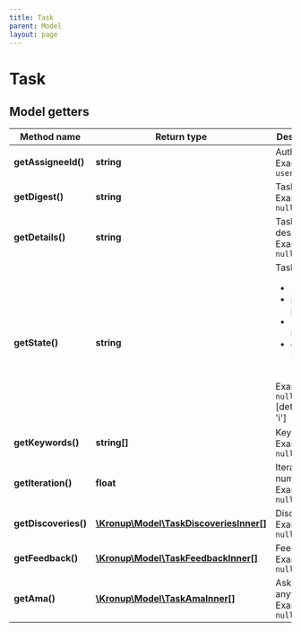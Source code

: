 ```yaml
---
title: Task
parent: Model
layout: page
---
```


# Task

## Model getters

Method name | Return type | Description
------------ | ------------- | -------------
**getAssigneeId()** | **string** | Author ID <br>Example: `user-id-***` 
**getDigest()** | **string** | Task title <br>Example: `null` 
**getDetails()** | **string** | Task description <br>Example: `null` 
**getState()** | **string** | Task state <ul> <li>`i` - Idle</li> <li>`p` - In progress</li> <li>`r` - In review</li> <li>`d` - Done</li> </ul> <br>Example: `null`  [default to 'i']
**getKeywords()** | **string[]** | Keywords <br>Example: `null` 
**getIteration()** | **float** | Iteration number <br>Example: `null` 
**getDiscoveries()** | [**\Kronup\Model\TaskDiscoveriesInner[]**](../TaskDiscoveriesInner) | Discoveries <br>Example: `null` 
**getFeedback()** | [**\Kronup\Model\TaskFeedbackInner[]**](../TaskFeedbackInner) | Feedback <br>Example: `null` 
**getAma()** | [**\Kronup\Model\TaskAmaInner[]**](../TaskAmaInner) | Ask me anything <br>Example: `null` 

